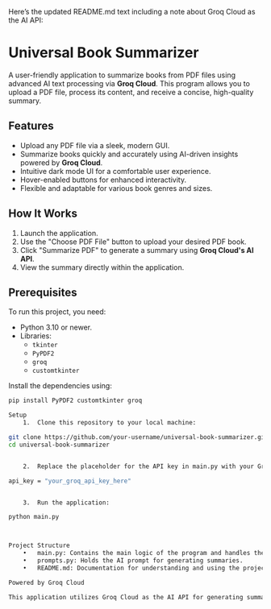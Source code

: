 Here’s the updated README.md text including a note about Groq Cloud as the AI API:

# Universal Book Summarizer  

A user-friendly application to summarize books from PDF files using advanced AI text processing via **Groq Cloud**. This program allows you to upload a PDF file, process its content, and receive a concise, high-quality summary.  

## Features
- Upload any PDF file via a sleek, modern GUI.
- Summarize books quickly and accurately using AI-driven insights powered by **Groq Cloud**.
- Intuitive dark mode UI for a comfortable user experience.
- Hover-enabled buttons for enhanced interactivity.
- Flexible and adaptable for various book genres and sizes.

## How It Works
1. Launch the application.
2. Use the "Choose PDF File" button to upload your desired PDF book.
3. Click "Summarize PDF" to generate a summary using **Groq Cloud's AI API**.
4. View the summary directly within the application.

## Prerequisites
To run this project, you need:  
- Python 3.10 or newer.
- Libraries:  
  - `tkinter`
  - `PyPDF2`
  - `groq`
  - `customtkinter`

Install the dependencies using:
```bash
pip install PyPDF2 customtkinter groq

Setup
	1.	Clone this repository to your local machine:

git clone https://github.com/your-username/universal-book-summarizer.git
cd universal-book-summarizer


	2.	Replace the placeholder for the API key in main.py with your Groq API key:

api_key = "your_groq_api_key_here"


	3.	Run the application:

python main.py



Project Structure
	•	main.py: Contains the main logic of the program and handles the GUI and summarization process.
	•	prompts.py: Holds the AI prompt for generating summaries.
	•	README.md: Documentation for understanding and using the project.

Powered by Groq Cloud

This application utilizes Groq Cloud as the AI API for generating summaries. The API is robust, reliable, and capable of processing complex textual data to extract meaningful insights.
